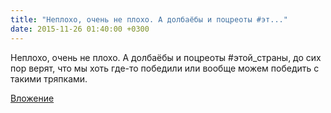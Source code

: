 ```yaml
---
title: "Неплохо, очень не плохо. А долбаёбы и поцреоты #эт..."
date: 2015-11-26 01:40:00 +0300
---
```


Неплохо, очень не плохо. А долбаёбы и поцреоты #этой_страны, до сих пор верят, что мы хоть где-то победили или вообще можем победить с такими тряпками.

[Вложение](https://vk.com/video41076938_171212094)
